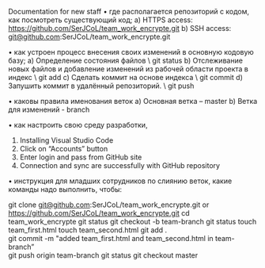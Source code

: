 Documentation for new staff
•	где располагается репозиторий с кодом, как посмотреть существующий код;
a)	HTTPS access: https://github.com/SerJCoL/team_work_encrypte.git
b)	SSH access: git@github.com:SerJCoL/team_work_encrypte.git

•	как устроен процесс внесения своих изменений в основную кодовую базу;
a)	Определение состояния файлов \\ git status
b)	Отслеживание новых файлов и добавление изменений из рабочей области проекта в индекс \\ git add
c)	Сделать коммит на основе индекса \\ git commit
d)	Запушить коммит в удалённый репозиторий. \\ git push

•	каковы правила именования веток
a)	Основная ветка – master
b)	Ветка для изменений - branch


•	как настроить свою среду разработки, 
1.	Installing Visual Studio Code
2.	Click on “Accounts” button
3.	Enter login and pass from GitHub site
4.	Connection and sync are successfully with GitHub repository

•	инструкция для младших сотрудников по слиянию веток, какие команды надо выполнить, чтобы: 

git clone git@github.com:SerJCoL/team_work_encrypte.git
or
https://github.com/SerJCoL/team_work_encrypte.git
cd team_work_encrypte
git status
git checkout -b team-branch
git status
touch team_first.html
touch team_second.html
git add .							
git commit -m "added team_first.html and team_second.html in team-branch”	    
git push origin team-branch	
git status
git checkout master

